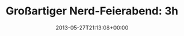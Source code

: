 ---
retweeted: false
source: <a href="http://erased4113706.com" rel="nofollow">erased4113706</a>
entities:
  hashtags: []
  symbols: []
  user_mentions:
  - name: Daniel Lohse
    screen_name: annismckenzie
    indices:
    - '36'
    - '50'
    id_str: '8489592'
    id: '8489592'
  urls: []
display_text_range:
- '0'
- '80'
favorite_count: '1'
id_str: '339127154199625728'
truncated: false
retweet_count: '0'
id: '339127154199625728'
created_at: Mon May 27 21:13:08 +0000 2013
favorited: false
full_text: |-
  Großartiger Nerd-Feierabend:
  3h mit [@annismckenzie](https://twitter.com/annismckenzie) vor offenen Terminals feiern.
lang: de
tags:
- pesos:twitter
date: '2013-05-27T21:13:08+00:00'
src: https://twitter.com/bascht/status/339127154199625728
original_url: https://twitter.com/bascht/status/339127154199625728
type: twitter_tweet
text: |-
  Großartiger Nerd-Feierabend:
  3h mit [@annismckenzie](https://twitter.com/annismckenzie) vor offenen Terminals feiern.
title: |-
  Großartiger Nerd-Feierabend:
  3h

---